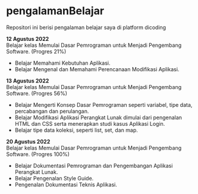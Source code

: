 # pengalamanBelajar
Repositori ini berisi pengalaman belajar saya di platform dicoding

**12 Agustus 2022**   
Belajar kelas Memulai Dasar Pemrograman untuk Menjadi Pengembang
Software. (Progres 21%)
* Belajar Memahami Kebutuhan Aplikasi.
* Belajar Mengenal dan Memahami Perencanaan Modifikasi Aplikasi.

**13 Agustus 2022**   
Belajar kelas Memulai Dasar Pemrograman untuk Menjadi Pengembang
Software. (Progres 56%)
  * Belajar Mengerti Konsep Dasar Pemrograman seperti variabel, tipe data, percabangan dan perulangan.
  * Belajar Modifikasi Aplikasi Perangkat Lunak dimulai dari pengenalan HTML dan CSS serta menerapkan studi kasus Aplikasi Login.
  * Belajar tipe data koleksi, seperti list, set, dan map.

**20 Agustus 2022**   
Belajar kelas Memulai Dasar Pemrograman untuk Menjadi Pengembang
Software. (Progres 100%)
  * Belajar Dokumentasi Pemrograman dan Pengembangan Aplikasi Perangkat Lunak.
  * Belajar Pengenalan Style Guide. 
  * Pengenalan Dokumentasi Teknis Aplikasi. 
  
